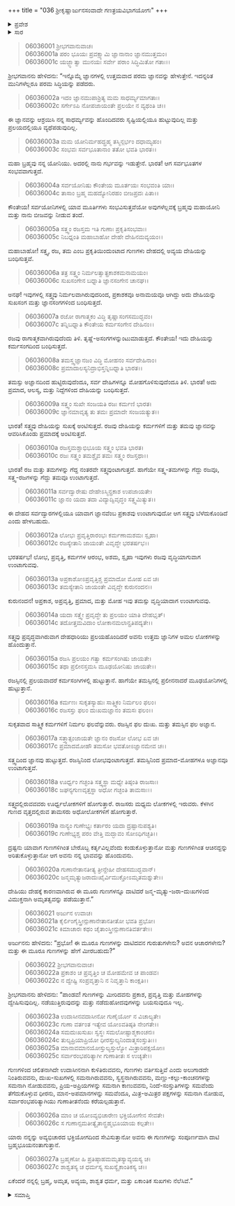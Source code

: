 +++
title = "036 ಶ್ರೀಕೃಷ್ಣಾರ್ಜುನಸಂವಾದೇ ಗಣತ್ರಯವಿಭಾಗಯೋಗಃ"
+++

<details><summary>ಪ್ರವೇಶ</summary>


।।   ಓಂ ಓಂ ನಮೋ ನಾರಾಯಣಾಯ।।   ಶ್ರೀ ವೇದವ್ಯಾಸಾಯ ನಮಃ ।।

ಶ್ರೀ ಕೃಷ್ಣದ್ವೈಪಾಯನ ವೇದವ್ಯಾಸ ವಿರಚಿತ  

**ಶ್ರೀ ಮಹಾಭಾರತ**

**ಭೀಷ್ಮ ಪರ್ವ**

**ಭಗವದ್ಗೀತಾ ಪರ್ವ**

**ಅಧ್ಯಾಯ 36**

</details>

<details><summary>ಸಾರ</summary>



</details>



> 06036001 ಶ್ರೀಭಗವಾನುವಾಚ।   
06036001a ಪರಂ ಭೂಯಃ ಪ್ರವಕ್ಷ್ಯಾಮಿ ಜ್ಞಾನಾನಾಂ ಜ್ಞಾನಮುತ್ತಮಂ।   
06036001c ಯಜ್ಜ್ಞಾತ್ವಾ ಮುನಯಃ ಸರ್ವೇ ಪರಾಂ ಸಿದ್ಧಿಮಿತೋ ಗತಾಃ।।

ಶ್ರೀಭಗವಾನನು ಹೇಳಿದನು: “ಇನ್ನೊಮ್ಮೆ ಜ್ಞಾನಗಳಲ್ಲಿ ಉತ್ತಮವಾದ ಪರಮ ಜ್ಞಾನವನ್ನು ಹೇಳುತ್ತೇನೆ. ಇದನ್ನರಿತ ಮುನಿಗಳೆಲ್ಲರೂ ಪರಮ ಸಿದ್ಧಿಯನ್ನು ಪಡೆದರು.

> 06036002a ಇದಂ ಜ್ಞಾನಮುಪಾಶ್ರಿತ್ಯ ಮಮ ಸಾಧರ್ಮ್ಯಮಾಗತಾಃ।   
06036002c ಸರ್ಗೇಽಪಿ ನೋಪಜಾಯಂತೇ ಪ್ರಲಯೇ ನ ವ್ಯಥಂತಿ ಚ।।

ಈ ಜ್ಞಾನವನ್ನು ಆಶ್ರಯಿಸಿ ನನ್ನ ಸಾಧರ್ಮ್ಯವನ್ನು ಹೊಂದಿದವರು ಸೃಷ್ಟಿಯಲ್ಲಿಯೂ ಹುಟ್ಟುವುದಿಲ್ಲ ಮತ್ತು ಪ್ರಲಯದಲ್ಲಿಯೂ ವ್ಯಥೆಪಡುವುದಿಲ್ಲ.

> 06036003a ಮಮ ಯೋನಿರ್ಮಹದ್ಬ್ರಹ್ಮ ತಸ್ಮಿನ್ಗರ್ಭಂ ದಧಾಮ್ಯಹಂ।   
06036003c ಸಂಭವಃ ಸರ್ವಭೂತಾನಾಂ ತತೋ ಭವತಿ ಭಾರತ।।

ಮಹಾ ಬ್ರಹ್ಮವು ನನ್ನ ಯೋನಿಯು. ಅದರಲ್ಲಿ ನಾನು ಗರ್ಭವನ್ನು ಇಡುತ್ತೇನೆ. ಭಾರತ! ಆಗ ಸರ್ವಭೂತಗಳ ಸಂಭವವಾಗುತ್ತದೆ.

> 06036004a ಸರ್ವಯೋನಿಷು ಕೌಂತೇಯ ಮೂರ್ತಯಃ ಸಂಭವಂತಿ ಯಾಃ।   
06036004c ತಾಸಾಂ ಬ್ರಹ್ಮ ಮಹದ್ಯೋನಿರಹಂ ಬೀಜಪ್ರದಃ ಪಿತಾ।।

ಕೌಂತೇಯ! ಸರ್ವಯೋನಿಗಳಲ್ಲಿ ಯಾವ ಮೂರ್ತಿಗಳು ಸಂಭವಿಸುತ್ತವೆಯೋ ಅವುಗಳೆಲ್ಲವಕ್ಕೆ ಬ್ರಹ್ಮವು ಮಹಾಯೋನಿ ಮತ್ತು ನಾನು ಬೀಜವನ್ನು ನೀಡುವ ತಂದೆ.

> 06036005a ಸತ್ತ್ವಂ ರಜಸ್ತಮ ಇತಿ ಗುಣಾಃ ಪ್ರಕೃತಿಸಂಭವಾಃ।   
06036005c ನಿಬಧ್ನಂತಿ ಮಹಾಬಾಹೋ ದೇಹೇ ದೇಹಿನಮವ್ಯಯಂ।।

ಮಹಾಬಾಹೋ! ಸತ್ತ್ವ, ರಜ, ತಮ ಎಂಬ ಪ್ರಕೃತಿಯಿಂದುಂಟಾದ ಗುಣಗಳು ದೇಹದಲ್ಲಿ ಅವ್ಯಯ ದೇಹಿಯನ್ನು ಬಂಧಿಸುತ್ತವೆ.

> 06036006a ತತ್ರ ಸತ್ತ್ವಂ ನಿರ್ಮಲತ್ವಾತ್ಪ್ರಕಾಶಕಮನಾಮಯಂ।   
06036006c ಸುಖಸಂಗೇನ ಬಧ್ನಾತಿ ಜ್ಞಾನಸಂಗೇನ ಚಾನಘ।।

ಅನಘ! ಇವುಗಳಲ್ಲಿ ಸತ್ತ್ವವು ನಿರ್ಮಲವಾಗಿರುವುದರಿಂದ, ಪ್ರಕಾಶಕವೂ ಅನಾಮಯವೂ ಆಗಿದ್ದು ಅದು ದೇಹಿಯನ್ನು ಸುಖಸಂಗ ಮತ್ತು ಜ್ಞಾನಸಂಗಗಳಿಂದ ಬಂಧಿಸುತ್ತದೆ.

> 06036007a ರಜೋ ರಾಗಾತ್ಮಕಂ ವಿದ್ಧಿ ತೃಷ್ಣಾಸಂಗಸಮುದ್ಭವಂ।   
06036007c ತನ್ನಿಬಧ್ನಾತಿ ಕೌಂತೇಯ ಕರ್ಮಸಂಗೇನ ದೇಹಿನಂ।।

ರಜವು ರಾಗಾತ್ಮಕವಾಗಿರುವುದೆಂದು ತಿಳಿ. ತೃಷ್ಣೆ-ಅಸಂಗಗಳನ್ನುಂಟುಮಾಡುತ್ತದೆ. ಕೌಂತೇಯ! ಇದು ದೇಹಿಯನ್ನು ಕರ್ಮಸಂಗದಿಂದ ಬಂಧಿಸುತ್ತದೆ.

> 06036008a ತಮಸ್ತ್ವಜ್ಞಾನಜಂ ವಿದ್ಧಿ ಮೋಹನಂ ಸರ್ವದೇಹಿನಾಂ।   
06036008c ಪ್ರಮಾದಾಲಸ್ಯನಿದ್ರಾಭಿಸ್ತನ್ನಿಬಧ್ನಾತಿ ಭಾರತ।।

ತಮಸ್ಸು ಅಜ್ಞಾನದಿಂದ ಹುಟ್ಟಿರುವುದೆಂದೂ, ಸರ್ವ ದೇಹಿಗಳನ್ನೂ ಮೋಹಗೊಳಿಸುವುದೆಂದೂ ತಿಳಿ. ಭಾರತ! ಅದು ಪ್ರಮಾದ, ಆಲಸ್ಯ, ಮತ್ತು ನಿದ್ದೆಗಳಿಂದ ದೇಹಿಯನ್ನು ಬಂಧಿಸುತ್ತದೆ.

> 06036009a ಸತ್ತ್ವಂ ಸುಖೇ ಸಂಜಯತಿ ರಜಃ ಕರ್ಮಣಿ ಭಾರತ।   
06036009c ಜ್ಞಾನಮಾವೃತ್ಯ ತು ತಮಃ ಪ್ರಮಾದೇ ಸಂಜಯತ್ಯುತ।।

ಭಾರತ! ಸತ್ತ್ವವು ದೇಹಿಯನ್ನು ಸುಖಕ್ಕೆ ಅಂಟಿಸುತ್ತದೆ. ರಜವು ದೇಹಿಯನ್ನು ಕರ್ಮಗಳಿಗೆ ಮತ್ತು ತಮವು ಜ್ಞಾನವನ್ನು ಆವರಿಸಿಕೊಂಡು ಪ್ರಮಾದಕ್ಕೆ ಅಂಟಿಸುತ್ತದೆ.

> 06036010a ರಜಸ್ತಮಶ್ಚಾಭಿಭೂಯ ಸತ್ತ್ವಂ ಭವತಿ ಭಾರತ।   
06036010c ರಜಃ ಸತ್ತ್ವಂ ತಮಶ್ಚೈವ ತಮಃ ಸತ್ತ್ವಂ ರಜಸ್ತಥಾ।।

ಭಾರತ! ರಜ ಮತ್ತು ತಮಗಳನ್ನು ಗೆದ್ದ ನಂತರವೇ ಸತ್ತ್ವವುಂಟಾಗುತ್ತದೆ. ಹಾಗೆಯೇ ಸತ್ತ್ವ-ತಮಗಳನ್ನು ಗೆದ್ದು ರಜವೂ, ಸತ್ತ್ವ-ರಜಗಳನ್ನು ಗೆದ್ದು ತಮವೂ ಉಂಟಾಗುತ್ತದೆ.

> 06036011a ಸರ್ವದ್ವಾರೇಷು ದೇಹೇಽಸ್ಮಿನ್ಪ್ರಕಾಶ ಉಪಜಾಯತೇ।   
06036011c ಜ್ಞಾನಂ ಯದಾ ತದಾ ವಿದ್ಯಾದ್ವಿವೃದ್ಧಂ ಸತ್ತ್ವಮಿತ್ಯುತ।।

ಈ ದೇಹದ ಸರ್ವದ್ವಾರಗಳಲ್ಲಿಯೂ ಯಾವಾಗ ಜ್ಞಾನವೆಂಬ ಪ್ರಕಾಶವು ಉಂಟಾಗುವುದೋ ಆಗ ಸತ್ತ್ವವು ಬೆಳೆದುಕೊಂಡಿದೆ ಎಂದು ಹೇಳಬಹುದು.

> 06036012a ಲೋಭಃ ಪ್ರವೃತ್ತಿರಾರಂಭಃ ಕರ್ಮಣಾಮಶಮಃ ಸ್ಪೃಹಾ।   
06036012c ರಜಸ್ಯೇತಾನಿ ಜಾಯಂತೇ ವಿವೃದ್ಧೇ ಭರತರ್ಷಭ।।

ಭರತರ್ಷಭ! ಲೋಭ, ಪ್ರವೃತ್ತಿ, ಕರ್ಮಗಳ ಆರಂಭ, ಅಶಮ, ಸ್ಪೃಹಾ ಇವುಗಳು ರಜವು ವೃದ್ಧಿಯಾಗುವಾಗ ಉಂಟಾಗುವವು.

> 06036013a ಅಪ್ರಕಾಶೋಽಪ್ರವೃತ್ತಿಶ್ಚ ಪ್ರಮಾದೋ ಮೋಹ ಏವ ಚ।   
06036013c ತಮಸ್ಯೇತಾನಿ ಜಾಯಂತೇ ವಿವೃದ್ಧೇ ಕುರುನಂದನ।।

ಕುರುನಂದನ! ಅಪ್ರಕಾಶ, ಅಪ್ರವೃತ್ತಿ, ಪ್ರಮಾದ, ಮತ್ತು ಮೋಹ ಇವು ತಮಸ್ಸು ವೃದ್ಧಿಯಾದಾಗ ಉಂಟಾಗುವವು.

> 06036014a ಯದಾ ಸತ್ತ್ವೇ ಪ್ರವೃದ್ಧೇ ತು ಪ್ರಲಯಂ ಯಾತಿ ದೇಹಭೃತ್।   
06036014c ತದೋತ್ತಮವಿದಾಂ ಲೋಕಾನಮಲಾನ್ಪ್ರತಿಪದ್ಯತೇ।।

ಸತ್ತ್ವವು ಪ್ರವೃದ್ಧವಾಗಿರುವಾಗ ದೇಹಧಾರಿಯು ಪ್ರಲಯಹೊಂದಿದರೆ ಅವನು ಉತ್ತಮ ಜ್ಞಾನಿಗಳ ಅಮಲ ಲೋಕಗಳನ್ನು ಹೊಂದುತ್ತಾನೆ.

> 06036015a ರಜಸಿ ಪ್ರಲಯಂ ಗತ್ವಾ ಕರ್ಮಸಂಗಿಷು ಜಾಯತೇ।   
06036015c ತಥಾ ಪ್ರಲೀನಸ್ತಮಸಿ ಮೂಢಯೋನಿಷು ಜಾಯತೇ।।

ರಜಸ್ಸಿನಲ್ಲಿ ಪ್ರಲಯವಾದರೆ ಕರ್ಮಸಂಗಿಗಳಲ್ಲಿ ಹುಟ್ಟುತ್ತಾನೆ. ಹಾಗೆಯೇ ತಮಸ್ಸಿನಲ್ಲಿ ಪ್ರಲೀನನಾದರೆ ಮೂಢಯೋನಿಗಳಲ್ಲಿ ಹುಟ್ಟುತ್ತಾನೆ.

> 06036016a ಕರ್ಮಣಃ ಸುಕೃತಸ್ಯಾಹುಃ ಸಾತ್ತ್ವಿಕಂ ನಿರ್ಮಲಂ ಫಲಂ।   
06036016c ರಜಸಸ್ತು ಫಲಂ ದುಃಖಮಜ್ಞಾನಂ ತಮಸಃ ಫಲಂ।।

ಸುಕೃತವಾದ ಸಾತ್ತ್ವಿಕ ಕರ್ಮಗಳಿಗೆ ನಿರ್ಮಲ ಫಲವೆನ್ನುವರು. ರಜಸ್ಸಿನ ಫಲ ದುಃಖ. ಮತ್ತು ತಮಸ್ಸಿನ ಫಲ ಅಜ್ಞಾನ.

> 06036017a ಸತ್ತ್ವಾತ್ಸಂಜಾಯತೇ ಜ್ಞಾನಂ ರಜಸೋ ಲೋಭ ಏವ ಚ।   
06036017c ಪ್ರಮಾದಮೋಹೌ ತಮಸೋ ಭವತೋಽಜ್ಞಾನಮೇವ ಚ।।

ಸತ್ತ್ವದಿಂದ ಜ್ಞಾನವು ಹುಟ್ಟುತ್ತದೆ. ರಜಸ್ಸಿನಿಂದ ಲೋಭವುಂಟಾಗುತ್ತದೆ. ತಮಸ್ಸಿನಿಂದ ಪ್ರಮಾದ-ಮೋಹಗಳೂ ಅಜ್ಞಾನವೂ ಉಂಟಾಗುತ್ತವೆ.

> 06036018a ಊರ್ಧ್ವಂ ಗಚ್ಛಂತಿ ಸತ್ತ್ವಸ್ಥಾ ಮಧ್ಯೇ ತಿಷ್ಠಂತಿ ರಾಜಸಾಃ।   
06036018c ಜಘನ್ಯಗುಣವೃತ್ತಸ್ಥಾ ಅಧೋ ಗಚ್ಛಂತಿ ತಾಮಸಾಃ।।

ಸತ್ತ್ವದಲ್ಲಿರುವವವರು ಊರ್ಧ್ವಲೋಕಗಳಿಗೆ ಹೋಗುತ್ತಾರೆ. ರಾಜಸರು ಮಧ್ಯಮ ಲೋಕಗಳಲ್ಲಿ ಇರುವರು. ಕೆಳಗಿನ ಗುಣದ ವೃತ್ತದಲ್ಲಿರುವ ತಾಮಸರು ಅಧೋಲೋಕಗಳಿಗೆ ಹೋಗುತ್ತಾರೆ.

> 06036019a ನಾನ್ಯಂ ಗುಣೇಭ್ಯಃ ಕರ್ತಾರಂ ಯದಾ ದ್ರಷ್ಟಾನುಪಶ್ಯತಿ।   
06036019c ಗುಣೇಭ್ಯಶ್ಚ ಪರಂ ವೇತ್ತಿ ಮದ್ಭಾವಂ ಸೋಽಧಿಗಚ್ಛತಿ।।

ದ್ರಷ್ಟನು ಯಾವಾಗ ಗುಣಗಳಿಗಿಂತ ಬೇರೊಬ್ಬ ಕರ್ತೃವಿಲ್ಲವೆಂದು ಕಂಡುಕೊಳ್ಳುತ್ತಾನೋ ಮತ್ತು ಗುಣಗಳಿಗಿಂತ ಆಚಿನದ್ದನ್ನು ಅರಿತುಕೊಳ್ಳುತ್ತಾನೋ ಆಗ ಅವನು ನನ್ನ ಭಾವವನ್ನು ಹೊಂದುವನು.

> 06036020a ಗುಣಾನೇತಾನತೀತ್ಯ ತ್ರೀನ್ದೇಹೀ ದೇಹಸಮುದ್ಭವಾನ್।   
06036020c ಜನ್ಮಮೃತ್ಯುಜರಾದುಃಖೈರ್ವಿಮುಕ್ತೋಽಮೃತಮಶ್ನುತೇ।।

ದೇಹಿಯು ದೇಹಕ್ಕೆ ಕಾರಣವಾಗಿರುವ ಈ ಮೂರು ಗುಣಗಳನ್ನೂ ದಾಟಿದರೆ ಜನ್ಮ-ಮೃತ್ಯು-ಜರಾ-ದುಃಖಗಳಿಂದ ವಿಮುಕ್ತನಾಗಿ ಅಮೃತತ್ವವನ್ನು ಪಡೆಯುತ್ತಾನೆ.”

> 06036021 ಅರ್ಜುನ ಉವಾಚ।   
06036021a ಕೈರ್ಲಿಂಗೈಸ್ತ್ರೀನ್ಗುಣಾನೇತಾನತೀತೋ ಭವತಿ ಪ್ರಭೋ।   
06036021c ಕಿಮಾಚಾರಃ ಕಥಂ ಚೈತಾಂಸ್ತ್ರೀನ್ಗುಣಾನತಿವರ್ತತೇ।।

ಅರ್ಜುನನು ಹೇಳಿದನು: “ಪ್ರಭೋ! ಈ ಮೂರೂ ಗುಣಗಳನ್ನು ದಾಟಿದವನ ಗುರುತುಗಳೇನು? ಅವನ ಆಚಾರಗಳೇನು? ಮತ್ತು ಈ ಮೂರೂ ಗುಣಗಳನ್ನು ಹೇಗೆ ಮೀರಬಹುದು?”

> 06036022 ಶ್ರೀಭಗವಾನುವಾಚ।   
06036022a ಪ್ರಕಾಶಂ ಚ ಪ್ರವೃತ್ತಿಂ ಚ ಮೋಹಮೇವ ಚ ಪಾಂಡವ।   
06036022c ನ ದ್ವೇಷ್ಟಿ ಸಂಪ್ರವೃತ್ತಾನಿ ನ ನಿವೃತ್ತಾನಿ ಕಾಂಕ್ಷತಿ।।

ಶ್ರೀಭಗವಾನನು ಹೇಳಿದನು: “ಪಾಂಡವ! ಗುಣಗಳನ್ನು ಮೀರಿದವನು ಪ್ರಕಾಶ, ಪ್ರವೃತ್ತಿ ಮತ್ತು ಮೋಹಗಳನ್ನು ದ್ವೇಷಿಸುವುದಿಲ್ಲ. ನಡೆಯುತ್ತಿರುವುದನ್ನು ಮತ್ತು ನಡೆದುಹೋದವುಗಳನ್ನು ಬಯಸುವುದೂ ಇಲ್ಲ.

> 06036023a ಉದಾಸೀನವದಾಸೀನೋ ಗುಣೈರ್ಯೋ ನ ವಿಚಾಲ್ಯತೇ।   
06036023c ಗುಣಾ ವರ್ತಂತ ಇತ್ಯೇವ ಯೋಽವತಿಷ್ಠತಿ ನೇಂಗತೇ।।   
06036024a ಸಮದುಃಖಸುಖಃ ಸ್ವಸ್ಥಃ ಸಮಲೋಷ್ಟಾಶ್ಮಕಾಂಚನಃ।   
06036024c ತುಲ್ಯಪ್ರಿಯಾಪ್ರಿಯೋ ಧೀರಸ್ತುಲ್ಯನಿಂದಾತ್ಮಸಂಸ್ತುತಿಃ।।   
06036025a ಮಾನಾವಮಾನಯೋಸ್ತುಲ್ಯಸ್ತುಲ್ಯೋ ಮಿತ್ರಾರಿಪಕ್ಷಯೋಃ।   
06036025c ಸರ್ವಾರಂಭಪರಿತ್ಯಾಗೀ ಗುಣಾತೀತಃ ಸ ಉಚ್ಯತೇ।।

ಗುಣಗಳಿಂದ ಚಲಿತನಾಗಿದೇ ಉದಾಸೀನನಾಗಿ ಕುಳಿತಿರುವವನು, ಗುಣಗಳು ವರ್ತಿಸುತ್ತಿವೆ ಎಂದು ಅಲುಗಾಡದೇ ನಿಂತಿರುವವನು, ದುಃಖ-ಸುಖಗಳಲ್ಲಿ ಸಮನಾಗಿರುವವನು, ಸ್ವಸ್ಥನಾಗಿರುವವನು, ಮಣ್ಣು-ಕಲ್ಲು-ಕಾಂಚನಗಳನ್ನು ಸಮನಾಗಿ ನೋಡುವವನು, ಪ್ರಿಯ-ಅಪ್ರಿಯಗಳನ್ನು ಸಮನಾಗಿ ಕಾಣುವವನು, ನಿಂದೆ-ಸಂಸ್ತುತಿಗಳನ್ನು ಸಮವೆಂದು ತೆಗೆದುಕೊಳ್ಳುವ ಧೀರನು, ಮಾನ-ಅಪಮಾನಗಳನ್ನು ಸಮವೆಂದೂ, ಮಿತ್ರ-ಅಮಿತ್ರರ ಪಕ್ಷಗಳನ್ನು ಸಮನಾಗಿ ನೋಡುವ, ಸರ್ವಾರಂಭಪರಿತ್ಯಾಗಿಯು ಗುಣಾತೀತನೆಂದು ಕರೆಯಲ್ಪಡುತ್ತಾನೆ.

> 06036026a ಮಾಂ ಚ ಯೋಽವ್ಯಭಿಚಾರೇಣ ಭಕ್ತಿಯೋಗೇನ ಸೇವತೇ।   
06036026c ಸ ಗುಣಾನ್ಸಮತೀತ್ಯೈತಾನ್ಬ್ರಹ್ಮಭೂಯಾಯ ಕಲ್ಪತೇ।।

ಯಾರು ನನ್ನನ್ನು ಅವ್ಯಭಿಚಾರದ ಭಕ್ತಿಯೋಗದಿಂದ ಸೇವಿಸುತ್ತಾನೋ ಅವನು ಈ ಗುಣಗಳನ್ನು ಸಂಪೂರ್ಣವಾಗಿ ದಾಟಿ ಬ್ರಹ್ಮಭೂಯನಂತಾಗುತ್ತಾನೆ.

> 06036027a ಬ್ರಹ್ಮಣೋ ಹಿ ಪ್ರತಿಷ್ಠಾಹಮಮೃತಸ್ಯಾವ್ಯಯಸ್ಯ ಚ।   
06036027c ಶಾಶ್ವತಸ್ಯ ಚ ಧರ್ಮಸ್ಯ ಸುಖಸ್ಯೈಕಾಂತಿಕಸ್ಯ ಚ।।

ಏಕೆಂದರೆ ನನ್ನಲ್ಲಿ ಬ್ರಹ್ಮ, ಅಮೃತ, ಅವ್ಯಯ, ಶಾಶ್ವತ ಧರ್ಮ, ಮತ್ತು ಏಕಾಂತಿಕ ಸುಖಗಳು ನೆಲೆಸಿವೆ.”


<details><summary>ಸಮಾಪ್ತಿ</summary>


ಇತಿ ಶ್ರೀ ಮಹಾಭಾರತೇ ಭೀಷ್ಮ ಪರ್ವಣಿ ಭಗವದ್ಗೀತಾ ಪರ್ವಣಿ ಶ್ರೀಮದ್ಭಗವದ್ಗೀತಾಸೂಪನಿಷತ್ಸು ಬ್ರಹ್ಮವಿದ್ಯಾಯಾಂ ಯೋಗಶಾಸ್ತ್ರೇ ಶ್ರೀಕೃಷ್ಣಾರ್ಜುನಸಂವಾದೇ ಗಣತ್ರಯವಿಭಾಗಯೋಗೋ ನಾಮ ಚತುರ್ದಶೋಽಧ್ಯಾಯಃ।।   
ಇದು ಶ್ರೀ ಮಹಾಭಾರತದಲ್ಲಿ ಭೀಷ್ಮ ಪರ್ವದಲ್ಲಿ ಭಗವದ್ಗೀತಾ ಪರ್ವದಲ್ಲಿ ಶ್ರೀಮದ್ಭಗವದ್ಗೀತಾ ಉಪನಿಷತ್ತಿನಲ್ಲಿ ಬ್ರಹ್ಮವಿದ್ಯೆಯ ಯೋಗಶಾಸ್ತ್ರದಲ್ಲಿ ಶ್ರೀಕೃಷ್ಣಾರ್ಜುನಸಂವಾದದಲ್ಲಿ ಗುಣತ್ರಯವಿಭಾಗಯೋಗವೆಂಬ ಹದಿನಾಲ್ಕನೇ ಅಧ್ಯಾಯವು.  
ಭೀಷ್ಮ ಪರ್ವಣಿ ಷಡ್ತ್ರಿಂಶೋಽಧ್ಯಾಯಃ।।  
ಭೀಷ್ಮ ಪರ್ವದಲ್ಲಿ ಮೂವತ್ತಾರನೇ ಅಧ್ಯಾಯವು.


</details>
